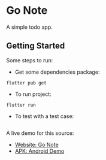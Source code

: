 # Go Note

A simple todo app.

## Getting Started

Some steps to run:

- Get some dependencies package:

```shell
flutter pub get
```

- To run project:

```shell
flutter run
```

- To test with a test case:

```shell
```

A live demo for this source:

- [Website: Go Note](https://minispacex.web.app/)
- [APK: Android Demo](https://docs.flutter.dev/cookbook)
